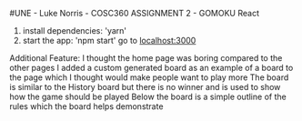 #UNE - Luke Norris - COSC360 ASSIGNMENT 2 - GOMOKU React

1. install dependencies: 'yarn'
2. start the app: 'npm start'
go to [localhost:3000](http://localhost:3000)

Additional Feature:
    I thought the home page was boring compared to the other pages
    I added a custom generated board as an example of a board to the page which I thought would make people want to play more
    The board is similar to the History board but there is no winner and is used to show how the game should be played
    Below the board is a simple outline of the rules which the board helps demonstrate